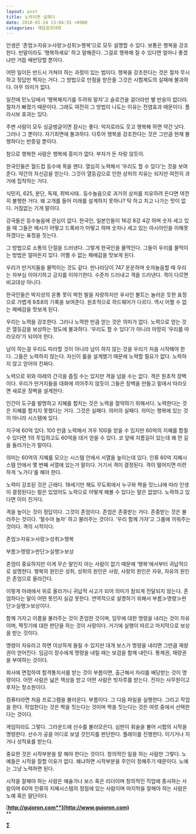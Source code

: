 ```yaml
---
layout: post
title: 노력이면 실패다
date: 2010-05-24 13:04:55 +0900
categories: 깨달음의대화
---
```

인생은 ‘존엄≫자유≫사랑≫성취≫행복’으로 모두 설명할 수 있다. 보통은 행복을 강조한다. 빈말이라도 ‘행복하세요’ 하고 말해준다. 그걸로 행복해 질 수 있다면 얼마나 좋겠냐만 거듭 배반당할 뿐이다.



어떤 일이든 반드시 거쳐야 하는 과정이 있는 법이다. 행복을 강조한다는 것은 절차 무시하고 정답만 찍자는 거다. 그 방법으로 만점을 받은들 그것은 시험제도의 실패에 불과하다. 아무 의미가 없다. 



일전에 민노당에서 ‘행복해지기를 두려워 말자’고 슬로건을 걸더라만 별 반응이 없더라. 절차가 빠졌기 때문이다. 그래도 여전히 그 방법이 나도는 이유는 전염효과 때문이다. 플라시보 효과는 있다. 



주변 사람이 모두 싱글벙글이면 잠시는 좋다. 억지로라도 웃고 행복해 하면 약간 낫다. 그러나 그 뿐이다. 자기최면에 불과하다. 다투어 행복을 강조한다는 것은 그만큼 현재 불행하다는 반증일 뿐이다. 



참으로 행복한 사람은 행복에 흥미가 없다. 부자가 돈 자랑 않듯이. 



한국인들은 월드컵 등수에 목을 맨다. 열심히 노력해서 ‘우리도 할 수 있다’는 것을 보여준다. 약간의 자신감을 얻는다. 그것이 열등감으로 인한 상처의 치유는 되지만 여전히 과거에 집착하는 거다. 



식민지, 625, 분단, 독재, 쥐박사태.. 등수놀음으로 과거의 상처를 치유하려 든다면 여전히 불행한 거다. 왜 고개를 들어 미래를 설계하지 못하나? 탁 하고 치고 나가는 맛이 없다. 거침없는 기개 말이다.



강국들은 등수놀음에 관심이 없다. 한국인, 일본인들이 16강 8강 4강 하며 숫자 세고 있을 때 그들은 메시가 어떻고 드록바가 어떻고 하며 숫자나 세고 있는 아시아인을 이해못하겠다는 표정을 짓는다.



그 방법으로 소통의 단절을 드러낸다. 그렇게 한국인을 물먹인다. 그들이 우리를 물먹이는 방법은 얼마든지 있다. 어쩔 수 없는 패배감을 맛보게 된다.



우리가 딴거지들을 물먹이는 것도 같다. 딴나라당이 747 운운하며 숫자놀음할 때 우리는 자부심 이야기하고 긍지를 이야기한다. 수준차 드러내고 격을 드러낸다. 격이 다르면 비교대상 아니다.



한국인들은 박지성의 온통 못이 박힌 발을 자랑하지만 우사인 볼트는 놀러온 듯한 표정으로 가볍게 9초8의 기록을 보여준다. 원초적으로 하드웨어가 다르다. 역시 어쩔 수 없는 패배감을 맛보게 된다.



우리는 노력을 강조한다. 그러나 노력한 만큼 얻는 것은 의미가 없다. 노력으로 얻는 것은 열등감을 보상하는 정도에 불과하다. ‘우리도 할 수 있다’가 아니라 마땅히 ‘우리를 따라오라’가 되어야 한다.



남이 하는걸 우리도 따라할 것이 아니라 남이 하지 않는 것을 우리가 처음 시작해야 한다. 그들은 노력하지 않는다. 자신이 룰을 설계했기 때문에 노력할 필요가 없다. 노력하지 않고 얻어야 진짜다. 



노력으로 위와 아래의 간극을 좁힐 수는 있지만 격을 넘을 수는 없다. 격은 원초적 장벽이다. 우리가 딴거지들을 대화에 끼어주지 않듯이 그들은 장벽을 만들고 밑에서 따라오면 새로운 장벽을 설계한다.



인간이 도구를 발명하고 지혜를 합치는 것은 노력을 절약하기 위해서다. 노력한다는 것은 지혜를 합치지 못했다는 거다. 그것은 실패다. 의미의 실패다. 의미는 행복에 있는 것이 아니라 시스템에 있다.



지구에 60억 있다. 100 만큼 노력해서 겨우 100을 얻을 수 있지만 60억의 지혜를 합칠 수 있다면 1의 투입하고도 60억을 대거 얻을 수 있다. 코 앞에 지름길이 있는데 왜 먼 길을 둘러가는가 말이다. 



의미는 60억의 지혜를 모으는 시스템 안에서 서열을 높이는데 있다. 인류 60억 지혜시스템 안에서 몇 번째 서열에 있는가 말이다. 거기서 격이 결정된다. 격이 떨어지면 미련하게 ‘노가다’를 해야 한다.



노력이 강조된 것은 근래다. 18세기만 해도 무도회에서 누구와 짝을 짓느냐에 따라 인생이 결정된다는 말은 있었어도 노력으로 어떻게 해볼 수 있다는 말은 없었다. 노력하고 있다면 이미 진거다.



격을 높이는 것이 정답이다. 그것이 존엄이다. 존엄은 존중받는 거다. 존중받는 것은 불러주는 것이다. ‘철수야 놀자’ 하고 불러주는 것이다. ‘우리 함께 가자’고 그룹에 끼워주는 것이다. 격의 시작이다.



존엄≫자유≫사랑≫성취≫행복

부름≫명령≫판단≫실행≫보상



존엄이 중요하지만 이게 무슨 말인지 아는 사람이 없기 때문에 ‘행복’에서부터 귀납적으로 설명한다. 행복의 원인은 성취, 성취의 원인은 사랑, 사랑의 원인은 자유, 자유의 원인은 존엄으로 올라간다.



이렇게 아래에서 위로 올라가니 귀납적 사고가 되어 의미가 참되게 전달되지 않는다. 존엄하다는 말이 어떤 뜻인지 실감 못한다. 연역적으로 설명하기 위해서 부름≫명령≫판단≫실행≫보상이다.



함께 가자고 이름을 불러주는 것이 존엄한 것이며, 임무에 대한 명령을 내리는 것이 자유이며, 짝짓기에 대한 판단을 하는 것이 사랑이다. 거기에 실행이 따르고 마지막으로 보상을 받는 것이다.



명령이 자유라고 하면 이상하게 들릴 수 있지만 대개 보스가 명령을 내리면 그만큼 재량권이 얻어진다. 임금이 장수에게 명령을 내릴 때는 보검을 함께 내린다. 통제권, 재량권을 부여하는 것이다. 



회사에 면접하여 합격통지서를 받는 것이 부름이면, 출근해서 자리를 배당받는 것이 명령이다. 어떤 사람은 넓은 책상을 받고 어떤 사람은 빗자루를 받는다. 전자는 사무원이고 후자는 청소원이다. 



컴퓨터라면 처음 프로그램을 불러온다. 부름이다. 그 다음 파일을 실행한다. 그리고 작업을 한다. 작업한다는 것은 짝을 짓는다는 것이며 짝을 짓는다는 것은 여럿 중에서 선택한다는 것이다. 



게임이라도 그렇다. 그라운드에 선수를 불러모은다. 심판이 휘슬을 불어 시합의 시작을 명령한다. 선수가 공을 어디로 보낼 것인지를 판단한다. 플레이를 진행한다. 이기거나 지거나 성적표를 받는다. 



중요한 것은 시작부분을 잘 해야 한다는 것이다. 창의적인 일을 하는 사람만 그렇다. 노예들은 시작을 잘할 이유가 없다. 왜냐하면 시작부분을 주인이 정해주기 때문이다. 노예는 그냥 노력하면 된다.



시작을 잘해야 하는 사람은 예술가나 보스 혹은 리더이며 창의적인 직업에 종사하는 사람이며 60억 인류의 지혜시스템의 정점에 있는 사람이며 마지막을 잘해야 하는 사람은 노예 혹은 말단이다.



[**http://gujoron.com**](http://www.gujoron.com)**  
** 

**∑**